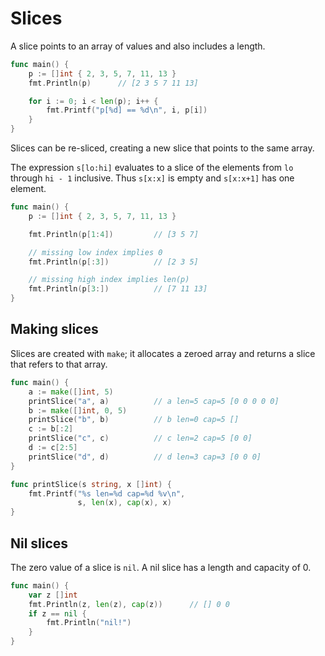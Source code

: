 # Slices

A slice points to an array of values and also includes a length.

``` go
func main() {
    p := []int { 2, 3, 5, 7, 11, 13 }
    fmt.Println(p)      // [2 3 5 7 11 13]

    for i := 0; i < len(p); i++ {
        fmt.Printf("p[%d] == %d\n", i, p[i])
    }
}
```

Slices can be re-sliced, creating a new slice that points to the same array.

The expression `s[lo:hi]` evaluates to a slice of the elements from `lo` through `hi - 1` inclusive. Thus `s[x:x]` is empty and `s[x:x+1]` has one element.

``` go
func main() {
    p := []int { 2, 3, 5, 7, 11, 13 }

    fmt.Println(p[1:4])         // [3 5 7]

    // missing low index implies 0
    fmt.Println(p[:3])          // [2 3 5]

    // missing high index implies len(p)
    fmt.Println(p[3:])          // [7 11 13]
}
```

## Making slices

Slices are created with `make`; it allocates a zeroed array and returns a slice that refers to that array.

``` go
func main() {
    a := make([]int, 5)
    printSlice("a", a)          // a len=5 cap=5 [0 0 0 0 0]
    b := make([]int, 0, 5)
    printSlice("b", b)          // b len=0 cap=5 []
    c := b[:2]
    printSlice("c", c)          // c len=2 cap=5 [0 0]
    d := c[2:5]
    printSlice("d", d)          // d len=3 cap=3 [0 0 0]
}

func printSlice(s string, x []int) {
    fmt.Printf("%s len=%d cap=%d %v\n",
               s, len(x), cap(x), x)
}
```

## Nil slices

The zero value of a slice is `nil`. A nil slice has a length and capacity of 0.

``` go
func main() {
    var z []int
    fmt.Println(z, len(z), cap(z))      // [] 0 0
    if z == nil {
        fmt.Println("nil!")
    }
}
```
